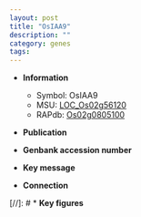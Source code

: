 ```yaml
---
layout: post
title: "OsIAA9"
description: ""
category: genes
tags: 
---
```


* **Information**  
    + Symbol: OsIAA9  
    + MSU: [LOC_Os02g56120](http://rice.uga.edu/cgi-bin/ORF_infopage.cgi?orf=LOC_Os02g56120)  
    + RAPdb: [Os02g0805100](http://rapdb.dna.affrc.go.jp/viewer/gbrowse_details/irgsp1?name=Os02g0805100)  

* **Publication**  

* **Genbank accession number**  

* **Key message**  

* **Connection**  

[//]: # * **Key figures**  


